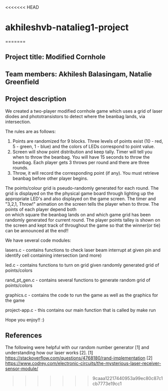 <<<<<<< HEAD
# akhileshvb-natalieg1-project
=======
## Project title: Modified Cornhole

## Team members: Akhilesh Balasingam, Natalie Greenfield 

## Project description
We created a two-player modified cornhole game which uses a grid of laser diodes
 and phototransistors to detect where the beanbag lands, via intersection.

The rules are as follows:
1. Points are randomized for 9 blocks. Three levels of points exist (10 - red, 
5 - green, 1 - blue) and the colors of LEDs correspond to point value.
2. Screen will show point distribution and keep tally. Timer will tell you when 
to throw the beanbag. You will have 15 seconds to throw the beanbag. Each player
gets 3 throws per round and there are three rounds.
3. Throw, it will record the corresponding point (if any). You must retrieve beanbag
 before other player begins.

The points/colour grid is pseudo-randomly generated for each round. The grid is
displayed on the the physical game board through lighting up the appropriate LED's 
and also displayed on the game screen. The timer and "3,2,1, Throw!" animation on
the screen tells the player when to throw. The points of each player depend both  
on which square the beanbag lands on and which game grid has been randomly generated
for current round. The player points talley is shown on the screen and kept track 
of throughout the game so that the winner(or tie) can be announced at the end!!

We have several code modules:

lasers.c - contains functions to check laser beam interrupt at given pin and identify cell containing intersection (and more)

led.c - contains functions to turn on grid given randomly generated grid of points/colors

rand_pt_gen.c - contains several functions to generate random grid of points/colors

graphics.c - contains the code to run the game as well as the graphics for the game

project-app.c - this contains our main function that is called by make run 

Hope you enjoy!! :) 


## References
The following were helpful with our random number generator [1] and understanding how our laser works [2].
[1] https://stackoverflow.com/questions/4768180/rand-implementation
[2] https://www.codrey.com/electronic-circuits/the-mysterious-laser-receiver-sensor-module/

>>>>>>> 9caaa12217440953a99ec80c87c1cb7773e19cc1
